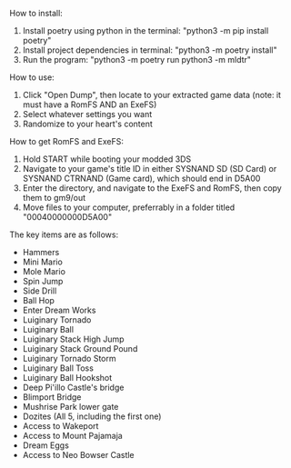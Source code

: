 How to install:
1) Install poetry using python in the terminal: "python3 -m pip install poetry"
2) Install project dependencies in terminal: "python3 -m poetry install"
3) Run the program: "python3 -m poetry run python3 -m mldtr"

How to use:
1) Click "Open Dump", then locate to your extracted game data (note: it must have a RomFS AND an ExeFS)
2) Select whatever settings you want
3) Randomize to your heart's content

How to get RomFS and ExeFS:
1) Hold START while booting your modded 3DS
2) Navigate to your game's title ID in either SYSNAND SD (SD Card) or SYSNAND CTRNAND (Game card), which should end in D5A00
3) Enter the directory, and navigate to the ExeFS and RomFS, then copy them to gm9/out
4) Move files to your computer, preferrably in a folder titled "00040000000D5A00"

The key items are as follows:
- Hammers
- Mini Mario
-  Mole Mario
- Spin Jump
- Side Drill
- Ball Hop
- Enter Dream Works
- Luiginary Tornado
- Luiginary Ball
- Luiginary Stack High Jump
- Luiginary Stack Ground Pound
- Luiginary Tornado Storm
- Luiginary Ball Toss
- Luiginary Ball Hookshot
- Deep Pi'illo Castle's bridge
- Blimport Bridge
- Mushrise Park lower gate
- Dozites (All 5, including the first one)
- Access to Wakeport
- Access to Mount Pajamaja
- Dream Eggs
- Access to Neo Bowser Castle
